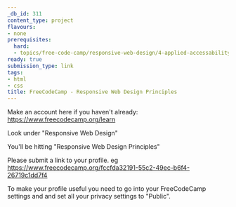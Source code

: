 ```yaml
---
_db_id: 311
content_type: project
flavours:
- none
prerequisites:
  hard:
  - topics/free-code-camp/responsive-web-design/4-applied-accessability
ready: true
submission_type: link
tags:
- html
- css
title: FreeCodeCamp - Responsive Web Design Principles
---
```


Make an account here if you haven't already: https://www.freecodecamp.org/learn

Look under "Responsive Web Design"

You'll be hitting "Responsive Web Design Principles"

Please submit a link to your profile. eg https://www.freecodecamp.org/fccfda32191-55c2-49ec-b6f4-26719c1dd7f4

To make your profile useful you need to go into your FreeCodeCamp settings and and set all your privacy settings to "Public".